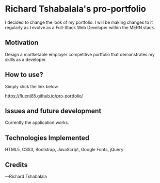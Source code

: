 # Richard Tshabalala's pro-portfolio

I decided to change the look of my portfolio.  I will be making changes to it regularly as I evolve as a Full-Stack Web Developer within the MERN stack.   
 
## Motivation

Design a martketable employer competitive portfolio that demonstrates my skills as a developer.  

## How to use? 

Simply click the link below.

https://fluent85.github.io/pro-portfolio/

## Issues and future development

Currently the application works.

## Technologies Implemented

HTML5, CSS3, Bootstrap, JavaScript, Google Fonts, jQuery



## Credits

--Richard Tshabalala